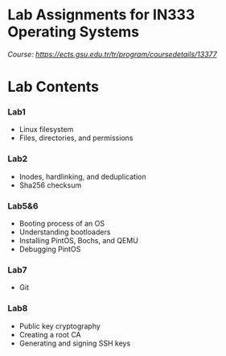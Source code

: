 # Lab Assignments for IN333 Operating Systems
*Course: https://ects.gsu.edu.tr/tr/program/coursedetails/13377*

# Lab Contents
### Lab1
- Linux filesystem
- Files, directories, and permissions

### Lab2
- Inodes, hardlinking, and deduplication
- Sha256 checksum

### Lab5&6
- Booting process of an OS
- Understanding bootloaders
- Installing PintOS, Bochs, and QEMU
- Debugging PintOS

### Lab7
- Git

### Lab8
- Public key cryptography
- Creating a root CA
- Generating and signing SSH keys
